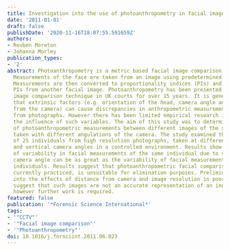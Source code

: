 ```yaml
---
title: Investigation into the use of photoanthropometry in facial image comparison
date: '2011-01-01'
draft: false
publishDate: '2020-11-16T18:07:55.591659Z'
authors:
- Reuben Moreton
- Johanna Morley
publication_types:
- '2'
abstract: Photoanthropometry is a metric based facial image comparison technique.
  Measurements of the face are taken from an image using predetermined facial landmarks.
  Measurements are then converted to proportionality indices (PIs) and compared to
  PIs from another facial image. Photoanthropometry has been presented as a facial
  image comparison technique in UK courts for over 15 years. It is generally accepted
  that extrinsic factors (e.g. orientation of the head, camera angle and distance
  from the camera) can cause discrepancies in anthropometric measurements of the face
  from photographs. However there has been limited empirical research into quantifying
  the influence of such variables. The aim of this study was to determine the reliability
  of photoanthropometric measurements between different images of the same individual
  taken with different angulations of the camera. The study examined the facial measurements
  of 25 individuals from high resolution photographs, taken at different horizontal
  and vertical camera angles in a controlled environment. Results show that the degree
  of variability in facial measurements of the same individual due to variations in
  camera angle can be as great as the variability of facial measurements between different
  individuals. Results suggest that photoanthropometric facial comparison, as it is
  currently practiced, is unsuitable for elimination purposes. Preliminary investigations
  into the effects of distance from camera and image resolution in poor quality images
  suggest that such images are not an accurate representation of an individuals face,
  however further work is required.
featured: false
publication: '*Forensic Science International*'
tags:
- '"CCTV"'
- '"Facial image comparison"'
- '"Photoanthropometry"'
doi: 10.1016/j.forsciint.2011.06.023
---
```


